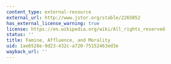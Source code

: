 ```yaml
---
content_type: external-resource
external_url: http://www.jstor.org/stable/2265052
has_external_license_warning: true
license: https://en.wikipedia.org/wiki/All_rights_reserved
status: ''
title: Famine, Affluence, and Morality
uid: 1ae6528e-9d23-432c-a720-75152463ed3e
wayback_url: ''
---
```

